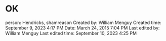 # OK

person: Hendricks, shamreason
Created by: William Menguy
Created time: September 9, 2023 4:17 PM
Date: March 24, 2015 7:04 PM
Last edited by: William Menguy
Last edited time: September 10, 2023 4:25 PM
